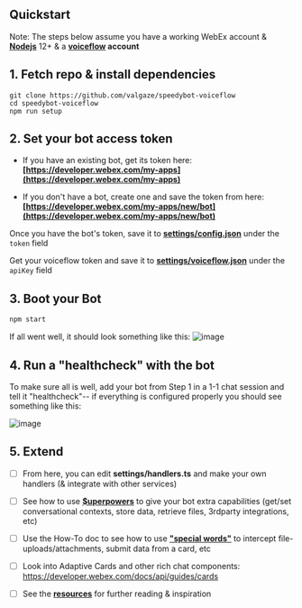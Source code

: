 ## Quickstart

Note: The steps below assume you have a working WebEx account & **[Nodejs](https://nodejs.org/en/download/)** 12+ & a **[voiceflow](https://voiceflow.com/) account** 

## 1. Fetch repo & install dependencies

```
git clone https://github.com/valgaze/speedybot-voiceflow
cd speedybot-voiceflow
npm run setup
```

## 2. Set your bot access token

- If you have an existing bot, get its token here: **[https://developer.webex.com/my-apps](https://developer.webex.com/my-apps)**

- If you don't have a bot, create one and save the token from here: **[https://developer.webex.com/my-apps/new/bot](https://developer.webex.com/my-apps/new/bot)**

Once you have the bot's token, save it to **[settings/config.json](./settings/config.json)** under the ```token``` field

Get your voiceflow token and save it to **[settings/voiceflow.json](./settings/voiceflow.json)** under the ```apiKey``` field

## 3. Boot your Bot

```sh
npm start
```

If all went well, it should look something like this:
![image](https://raw.githubusercontent.com/valgaze/speedybot/master/docs/assets/framework_success.png)

## 4. Run a "healthcheck" with the bot

To make sure all is well, add your bot from Step 1 in a 1-1 chat session and tell it "healthcheck"-- if everything is configured properly you should see something like this:

![image](https://raw.githubusercontent.com/valgaze/speedybot/master/docs/assets/healthcheck.gif)

## 5. Extend

- [ ] From here, you can edit **settings/handlers.ts** and make your own handlers (& integrate with other services)

- [ ] See how to use **[$uperpowers](https://github.com/valgaze/speedybot/blob/master/docs/superpowers.md)** to give your bot extra capabilities (get/set conversational contexts, store data, retrieve files, 3rdparty integrations, etc)

- [ ] Use the How-To doc to see how to use **["special words"](https://github.com/valgaze/speedybot/blob/master/docs/how-to.md#special-words)** to intercept file-uploads/attachments, submit data from a card, etc

- [ ] Look into Adaptive Cards and other rich chat components: https://developer.webex.com/docs/api/guides/cards

- [ ] See the **[resources](https://github.com/valgaze/speedybot/blob/master/docs/resources.md)** for further reading & inspiration